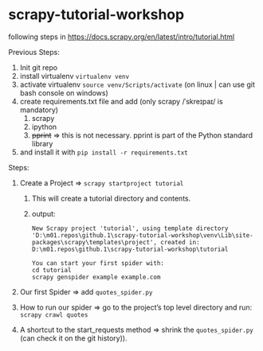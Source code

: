 # scrapy-tutorial-workshop

following steps in <https://docs.scrapy.org/en/latest/intro/tutorial.html>

Previous Steps:

1. Init git repo
1. install virtualenv `virtualenv venv`
1. activate virtualenv `source venv/Scripts/activate` (on linux | can use git bash console on windows)
1. create requirements.txt file and add (only scrapy /ˈskreɪpaɪ/ is mandatory)
    1. scrapy
    1. ipython
    1. ~~pprint~~ => this is not necessary. pprint is part of the Python standard library
1. and install it with `pip install -r requirements.txt`

Steps:

1. Create a Project => `scrapy startproject tutorial`
    1. This will create a tutorial directory and contents.
    1. output:

        ```text
        New Scrapy project 'tutorial', using template directory 'D:\m01.repos\github.1\scrapy-tutorial-workshop\venv\Lib\site-packages\scrapy\templates\project', created in:
        D:\m01.repos\github.1\scrapy-tutorial-workshop\tutorial

        You can start your first spider with:
        cd tutorial
        scrapy genspider example example.com
        ```

1. Our first Spider => add `quotes_spider.py`
1. How to run our spider => go to the project’s top level directory and run: `scrapy crawl quotes`
1. A shortcut to the start_requests method => shrink the `quotes_spider.py` (can check it on the git history)).
